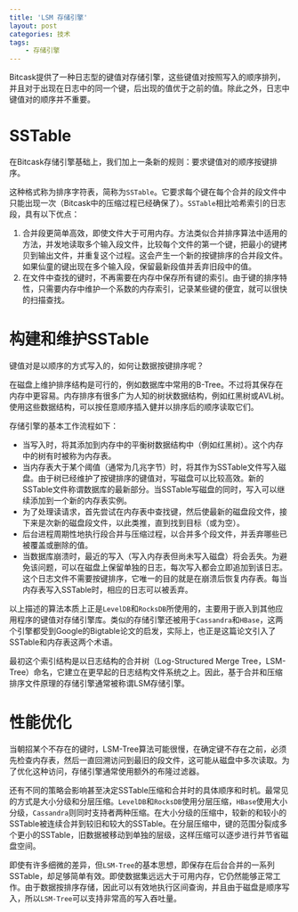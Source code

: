 ```yaml
---
title: 'LSM 存储引擎'
layout: post
categories: 技术
tags:
    - 存储引擎
---
```


Bitcask提供了一种日志型的键值对存储引擎，这些键值对按照写入的顺序排列，并且对于出现在日志中的同一个键，后出现的值优于之前的值。除此之外，日志中键值对的顺序并不重要。

# SSTable 

在Bitcask存储引擎基础上，我们加上一条新的规则：要求键值对的顺序按键排序。

这种格式称为排序字符表，简称为`SSTable`。它要求每个键在每个合并的段文件中只能出现一次（Bitcask中的压缩过程已经确保了）。`SSTable`相比哈希索引的日志段，具有以下优点：

1. 合并段更简单高效，即使文件大于可用内存。方法类似合并排序算法中适用的方法，并发地读取多个输入段文件，比较每个文件的第一个键，把最小的键拷贝到输出文件，并重复这个过程。这会产生一个新的按键排序的合并段文件。如果仙童的键出现在多个输入段，保留最新段值并丢弃旧段中的值。
2. 在文件中查找的键时，不再需要在内存中保存所有键的索引。由于键的排序特性，只需要内存中维护一个系数的内存索引，记录某些键的便宜，就可以很快的扫描查找。

# 构建和维护SSTable

键值对是以顺序的方式写入的，如何让数据按键排序呢？

在磁盘上维护排序结构是可行的，例如数据库中常用的B-Tree。不过将其保存在内存中更容易。内存排序有很多广为人知的树状数据结构，例如红黑树或AVL树。使用这些数据结构，可以按任意顺序插入健并以排序后的顺序读取它们。

存储引擎的基本工作流程如下：

* 当写入时，将其添加到内存中的平衡树数据结构中（例如红黑树）。这个内存中的树有时被称为内存表。
* 当内存表大于某个阈值（通常为几兆字节）时，将其作为SSTable文件写入磁盘。由于树已经维护了按键排序的键值对，写磁盘可以比较高效。新的SSTable文件称谓数据库的最新部分。当SSTable写磁盘的同时，写入可以继续添加到一个新的内存表实例。
* 为了处理读请求，首先尝试在内存表中查找键，然后使最新的磁盘段文件，接下来是次新的磁盘段文件，以此类推，直到找到目标（或为空）。
* 后台进程周期性地执行段合并与压缩过程，以合并多个段文件，并丢弃哪些已被覆盖或删除的值。
* 当数据库崩溃时，最近的写入（写入内存表但尚未写入磁盘）将会丢失。为避免该问题，可以在磁盘上保留单独的日志，每次写入都会立即追加到该日志。这个日志文件不需要按键排序，它唯一的目的就是在崩溃后恢复内存表。每当内存表写入SSTable时，相应的日志可以被丢弃。

以上描述的算法本质上正是`LevelDB`和`RocksDB`所使用的，主要用于嵌入到其他应用程序的键值对存储引擎库。类似的存储引擎还被用于`Cassandra`和`HBase`，这两个引擎都受到Google的Bigtable论文的启发，实际上，也正是这篇论文引入了SSTable和内存表这两个术语。

最初这个索引结构是以日志结构的合并树（Log-Structured Merge Tree，LSM-Tree）命名，它建立在更早起的日志结构文件系统之上。因此，基于合并和压缩排序文件原理的存储引擎通常被称谓LSM存储引擎。

# 性能优化

当朝招某个不存在的键时，LSM-Tree算法可能很慢，在确定键不存在之前，必须先检查内存表，然后一直回溯访问到最旧的段文件，这可能从磁盘中多次读取。为了优化这种访问，存储引擎通常使用额外的布隆过滤器。

还有不同的策略会影响甚至决定SSTable压缩和合并时的具体顺序和时机。最常见的方式是大小分级和分层压缩。`LevelDB`和`RocksDB`使用分层压缩，`HBase`使用大小分级，`Cassandra`则同时支持者两种压缩。在大小分级的压缩中，较新的和较小的SSTable被连续合并到较旧和较大的SSTable。在分层压缩中，键的范围分裂成多个更小的SSTable，旧数据被移动到单独的层级，这样压缩可以逐步进行并节省磁盘空间。

即使有许多细微的差异，但`LSM-Tree`的基本思想，即保存在后台合并的一系列SSTable，却足够简单有效。即使数据集远远大于可用内存，它仍然能够正常工作。由于数据按排序存储，因此可以有效地执行区间查询，并且由于磁盘是顺序写入，所以`LSM-Tree`可以支持非常高的写入吞吐量。
